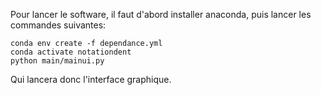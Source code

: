 Pour lancer le software, il faut d'abord installer anaconda, puis lancer les commandes suivantes:
```
conda env create -f dependance.yml
conda activate notationdent
python main/mainui.py
```
Qui lancera donc l'interface graphique.
